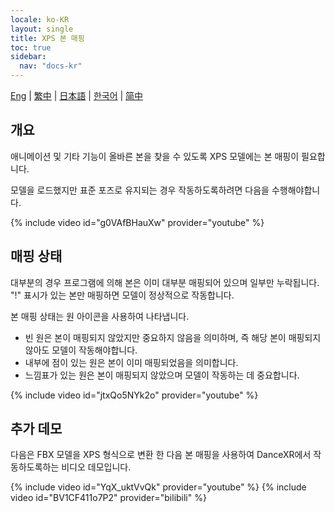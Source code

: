 ```yaml
---
locale: ko-KR
layout: single
title: XPS 본 매핑
toc: true
sidebar:
  nav: "docs-kr"
---
```

[Eng](/dancexr/features/bone_mapper) | [繁中](/tw/dancexr/features/bone_mapper) | [日本語](/jp/dancexr/features/bone_mapper) | [한국어](/kr/dancexr/features/bone_mapper) | [简中](/zh/dancexr/features/bone_mapper)


## 개요
애니메이션 및 기타 기능이 올바른 본을 찾을 수 있도록 XPS 모델에는 본 매핑이 필요합니다.

모델을 로드했지만 표준 포즈로 유지되는 경우 작동하도록하려면 다음을 수행해야합니다.

{% include video id="g0VAfBHauXw" provider="youtube" %}

## 매핑 상태
대부분의 경우 프로그램에 의해 본은 이미 대부분 매핑되어 있으며 일부만 누락됩니다. "!" 표시가 있는 본만 매핑하면 모델이 정상적으로 작동합니다.

본 매핑 상태는 원 아이콘을 사용하여 나타냅니다.
* 빈 원은 본이 매핑되지 않았지만 중요하지 않음을 의미하며, 즉 해당 본이 매핑되지 않아도 모델이 작동해야합니다.
* 내부에 점이 있는 원은 본이 이미 매핑되었음을 의미합니다.
* 느낌표가 있는 원은 본이 매핑되지 않았으며 모델이 작동하는 데 중요합니다.

{% include video id="jtxQo5NYk2o" provider="youtube" %}

## 추가 데모
다음은 FBX 모델을 XPS 형식으로 변환 한 다음 본 매핑을 사용하여 DanceXR에서 작동하도록하는 비디오 데모입니다.

{% include video id="YqX_uktVvQk" provider="youtube" %}
{% include video id="BV1CF411o7P2" provider="bilibili" %}